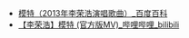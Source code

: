 - [模特（2013年李荣浩演唱歌曲）_百度百科](https://baike.baidu.com/item/%E6%A8%A1%E7%89%B9/16633107)
- [【李荣浩】模特 (官方版MV)_哔哩哔哩_bilibili](https://www.bilibili.com/video/BV1HW41187a4/)
